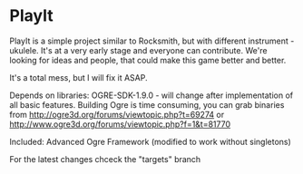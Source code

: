 # PlayIt
PlayIt is a simple project similar to Rocksmith, but with different instrument - ukulele. It's at a very early stage and everyone can contribute. We're looking for ideas and people, that could make this game better and better.

It's a total mess, but I will fix it ASAP.

Depends on libraries:
OGRE-SDK-1.9.0 - will change after implementation of all basic features.
Building Ogre is time consuming, you can grab binaries from http://ogre3d.org/forums/viewtopic.php?t=69274 or http://www.ogre3d.org/forums/viewtopic.php?f=1&t=81770

Included:
Advanced Ogre Framework (modified to work without singletons)

For the latest changes chceck the "targets" branch
